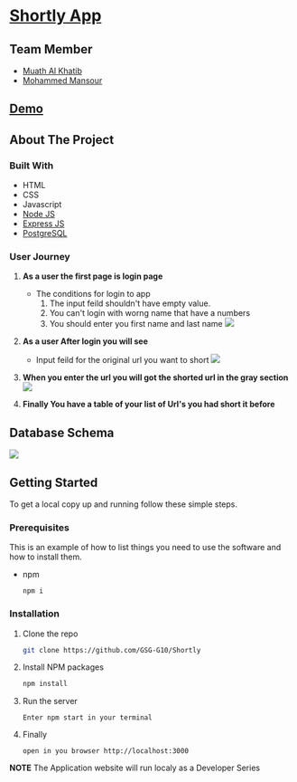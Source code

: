 # [Shortly App](https://shrurl.herokuapp.com/)
## Team Member
* [Muath Al Khatib](https://github.com/muath-khatib)
* [Mohammed Mansour](https://github.com/M7Mansour)
## [Demo](https://shrurl.herokuapp.com/)
## About The Project
### Built With
* HTML
* CSS
* Javascript
* [Node JS](https://nodejs.org/en/docs/)
* [Express JS](https://www.npmjs.com/package/express)
* [PostgreSQL](https://www.postgresql.org/docs/)

### User Journey
1. **As a user the first page is login page**
    * The conditions for login to app
        1. The input feild shouldn't have empty value.
        2. You can't login with worng name that have a numbers
        3. You should enter you first name and last name
![](https://i.imgur.com/9ylYmzE.png)

2. **As a user After login you will see**
    * Input feild for the original url you want to short
![](https://i.imgur.com/g1xHb8S.png)
3. **When you enter the url you will got the shorted url in the gray section**
![](https://i.imgur.com/TYrax9K.png)
4. **Finally You have a table of your list of Url's you had short it before**
## Database Schema
![](https://i.imgur.com/FwWGLif.png)



## Getting Started
To get a local copy up and running follow these simple steps.

### Prerequisites

This is an example of how to list things you need to use the software and how to install them.
* npm
  ```
  npm i
  ```

### Installation

1. Clone the repo
   ```sh
   git clone https://github.com/GSG-G10/Shortly
   ```
2. Install NPM packages
   ```sh
   npm install
   ```
3. Run the server
    ```
    Enter npm start in your terminal
    ```
4. Finally
    ```
    open in you browser http://localhost:3000
    ```
**NOTE** The Application website will run localy as a Developer Series 